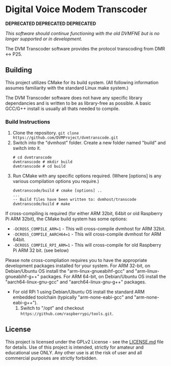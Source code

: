 # Digital Voice Modem Transcoder

**DEPRECATED DEPRECATED DEPRECATED**

*This software should continue functioning with the old DVMFNE but is no longer supported or in development.*

The DVM Transcoder software provides the protocol transcoding from DMR <-> P25.

## Building

This project utilizes CMake for its build system. (All following information assumes familiarity with the standard Linux make system.)

The DVM Transcoder software does not have any specific library dependancies and is written to be as library-free as possible. A basic GCC/G++ install is usually all thats needed to compile.

### Build Instructions
1. Clone the repository. ```git clone https://github.com/DVMProject/dvmtranscode.git```
2. Switch into the "dvmhost" folder. Create a new folder named "build" and switch into it. 
    ``` 
    # cd dvmtranscode
    dvmtranscode # mkdir build
    dvmtranscode # cd build
    ``` 
3. Run CMake with any specific options required. (Where [options] is any various compilation options you require.)
    ``` 
    dvmtranscode/build # cmake [options] ..
    ... 
    -- Build files have been written to: dvmhost/transcode
    dvmtranscode/build # make
    ``` 
If cross-compiling is required (for either ARM 32bit, 64bit or old Raspberry Pi ARM 32bit), the CMake build system has some options:
* ```-DCROSS_COMPILE_ARM=1``` - This will cross-compile dvmhost for ARM 32bit.
* ```-DCROSS_COMPILE_AARCH64=1``` - This will cross-compile dvmhost for ARM 64bit.
* ```-DCROSS_COMPILE_RPI_ARM=1``` - This will cross-compile for old Raspberry Pi ARM 32 bit. (see below)

Please note cross-compliation requires you to have the appropriate development packages installed for your system. For ARM 32-bit, on Debian/Ubuntu OS install the "arm-linux-gnueabihf-gcc" and "arm-linux-gnueabihf-g++" packages. For ARM 64-bit, on Debian/Ubuntu OS install the "aarch64-linux-gnu-gcc" and "aarch64-linux-gnu-g++" packages.

* For old RPi 1 using Debian/Ubuntu OS install the standard ARM embedded toolchain (typically "arm-none-eabi-gcc" and "arm-none-eabi-g++").
  1. Switch to "/opt" and checkout ```https://github.com/raspberrypi/tools.git```.

## License

This project is licensed under the GPLv2 License - see the [LICENSE.md](LICENSE.md) file for details. Use of this project is intended, strictly for amateur and educational use ONLY. Any other use is at the risk of user and all commercial purposes are strictly forbidden.

